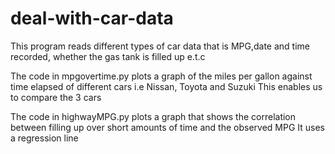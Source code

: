 # deal-with-car-data
This program reads different types of car data that is MPG,date and time recorded, whether the gas tank is filled up e.t.c

The code in mpgovertime.py plots a graph of the miles per gallon against time elapsed of different cars i.e Nissan, Toyota and Suzuki
This enables us to compare the 3 cars

The code in highwayMPG.py plots a graph that shows the correlation between filling up over short amounts of time and the observed MPG
It uses a regression line
